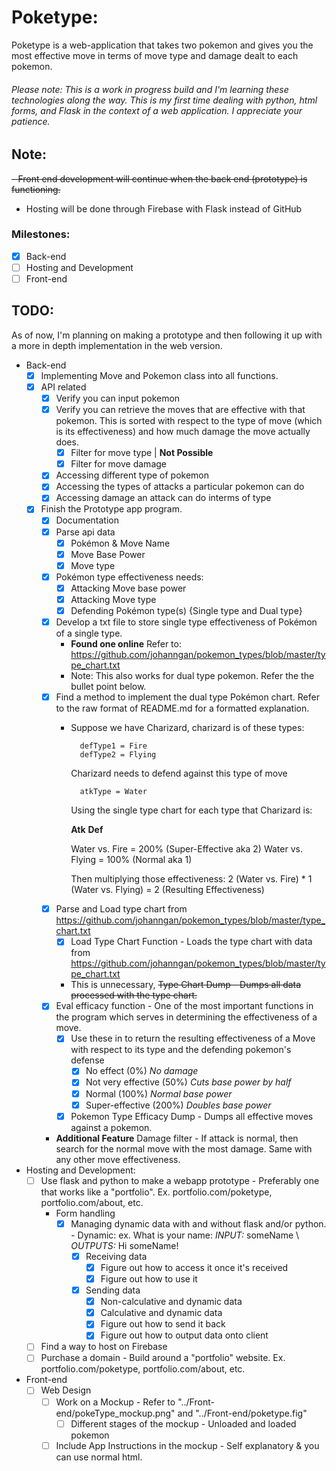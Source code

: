 # Poketype:
Poketype is a web-application that takes two pokemon and gives you the most effective move in terms of move type and damage dealt to each pokemon.

###### Please note: This is a work in progress build and I'm learning these technologies along the way. This is my first time dealing with python, html forms, and Flask in the context of a web application. I appreciate your patience.

## Note:
~~- Front end development will continue when the back end (prototype) is functioning.~~
- Hosting will be done through Firebase with Flask instead of GitHub

### Milestones:
- [x] Back-end
- [ ] Hosting and Development
- [ ] Front-end

## TODO:
As of now, I'm planning on making a prototype and then following it up with a more in depth implementation in the web version.

+ Back-end
    - [x] Implementing Move and Pokemon class into all functions.
    - [x] API related
        + [x] Verify you can input pokemon
        + [x] Verify you can retrieve the moves that are effective with that pokemon. This is sorted with respect to the type of move (which is its effectiveness) and how much damage the move actually does.
            - [x] Filter for move type | **Not Possible** 
            - [x] Filter for move damage
        + [x] Accessing different type of pokemon
        + [x] Accessing the types of attacks a particular pokemon can do
        + [x] Accessing damage an attack can do interms of type
    - [x] Finish the Prototype app program.
        - [x] Documentation
        - [x] Parse api data
            + [x] Pokémon & Move Name
            + [x] Move Base Power
            + [x] Move type
        - [x] Pokémon type effectiveness needs:
            - [x] Attacking Move base power
            - [x] Attacking Move type
            - [x] Defending Pokémon type(s) {Single type and Dual type}
        - [x] Develop a txt file to store single type effectiveness of Pokémon of a single type. 
            - **Found one online** Refer to: https://github.com/johanngan/pokemon_types/blob/master/type_chart.txt
            - Note: This also works for dual type pokemon. Refer the the bullet point below.
        - [x] Find a method to implement the dual type Pokémon chart. Refer to the raw format of README.md for a formatted explanation.
            + Suppose we have Charizard, charizard is of these types:
                
                    defType1 = Fire
                    defType2 = Flying
                
                Charizard needs to defend against this type of move
                
                    atkType = Water
                
                Using the single type chart for each type that Charizard is:

                **Atk** **Def**

                Water vs. Fire = 200% (Super-Effective aka 2) 
                Water vs. Flying = 100% (Normal aka 1)

                Then multiplying those effectiveness: 
                2 (Water vs. Fire) * 1 (Water vs. Flying) = 2 (Resulting Effectiveness)
        - [x] Parse and Load type chart from https://github.com/johanngan/pokemon_types/blob/master/type_chart.txt
            + [x] Load Type Chart Function - Loads the type chart with data from https://github.com/johanngan/pokemon_types/blob/master/type_chart.txt
            + This is unnecessary, ~~Type Chart Dump - Dumps all data processed with the type chart.~~
        - [x] Eval efficacy function - One of the most important functions in the program which serves in determining the effectiveness of a move.
            + [x] Use these in to return the resulting effectiveness of a Move with respect to its type and the defending pokemon's defense
                - [x] No effect (0%) *No damage*
                - [x] Not very effective (50%) *Cuts base power by half*
                - [x] Normal (100%) *Normal base power*
                - [x] Super-effective (200%) *Doubles base power*
            + [x] Pokemon Type Efficacy Dump - Dumps all effective moves against a pokemon.
        - **Additional Feature** Damage filter - If attack is normal, then search for the normal move with the most damage. Same with any other move effectiveness.

+ Hosting and Development:
    - [ ] Use flask and python to make a webapp prototype - Preferably one that works like a "portfolio". Ex. portfolio.com/poketype, portfolio.com/about, etc.
        - Form handling
            + [x] Managing dynamic data with and without flask and/or python. - Dynamic: ex. What is your name: _INPUT:_ someName \ _OUTPUTS:_ Hi someName!
                - [x] Receiving data
                    + [x] Figure out how to access it once it's received
                    + [x] Figure out how to use it
                - [x] Sending data
                    - [x] Non-calculative and dynamic data
                    - [x] Calculative and dynamic data
                    - [x] Figure out how to send it back
                    - [x] Figure out how to output data onto client
    - [ ] Find a way to host on Firebase
    - [ ] Purchase a domain - Build around a "portfolio" website. Ex. portfolio.com/poketype, portfolio.com/about, etc.

+ Front-end
    - [ ] Web Design
        + [ ] Work on a Mockup - Refer to "../Front-end/pokeType_mockup.png" and "../Front-end/poketype.fig"
            - [ ] Different stages of the mockup - Unloaded and loaded pokemon
        + [ ] Include App Instructions in the mockup - Self explanatory & you can use normal html.
